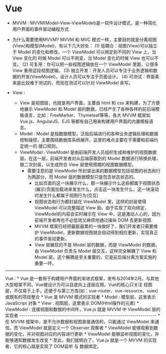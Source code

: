 # Vue

* MVVM :
      MVVM(Model-View-ViewModel)是一软件设计模式，是一种简化用户界面的事件驱动编程方式

* 为什么需要使用MVVM?
      MVVM 和 MVC 模式一样，主要目的就是分离视图(View)和模型(Model)，有以下几大好处：
      (1) 低耦合：视图(View)可以独立于 Model 的变化和修改，一个 ViewModel 可以绑定到不同的 View 上，当 View 变化的
          时候 Model 可以不用变，当 Model 变化的时候 View 也可以不变。
      (2) 可复用：你可以把一些视图逻辑放在一个 ViewModel 里面，让很多 View 重用这段视图逻辑。
      (3) 独立开发：开发人员可以专注于业务逻辑和数据的开发(ViewModel)，设计人员可以专注于页面设计。
      (4) 可测试：界面素来是比较难于测试的，而现在测试可以针对 ViewModel 来写。

* View :
  * View 是视图层，也就是用户界面，主要由 html 和 css 来构建，为了方便地展示 ViewModel 和 Model 层的数据，已经产生了各种各样的前后端模板语言，比如：FreeMarker、Thymeleaf等等，各大 MVVM 框架如 Vue.js、AngularJS、EJS 等都有自己用来构建用户界面的内置模板语言。
  * Model :
    Model 是指数据模型，泛指后端进行的各种业务逻辑处理和数据控制操控，主要围绕数据库系统展开。这里的难点主要在于需要和前端约定统一的 接口规则。
  * ViewModel :
    ViewModel 是由前端开发人员组织生成和维护的视图数据层。在这一层，前端开发者对从后端获取到的 Model 数据进行转换处理， 做二次封装，以生成符合 View 层使用预期的视图数据模型。
    * 需要注意的是 ViewModel 所封装出来的数据模型包括视图的状态和行为两部分，而 Model 层的数据模型只是包含状态状态的。
      * 比如页面的这一块展示什么，那一块展示什么这些都属于视图状态(展示)页面加载进来发生什么，点击这一块发生什么，这一块滚动时发生什么都属于视图行为(交互)
      * 视图状态和行为都封装在 ViewModel 里。这样的封装使得 ViewModel 可以完整描述 View 层。由于实现了双向绑定，ViewModel的内容会实时展示在 View 中，这是激动人心的，因为前端开发者再也不必低效又麻烦地通过操纵 DOM 去更新视图.
      * MVVM 框架已经把最脏最累的一块做好了，我们开发者只需要维护 ViewModel，更新数据视图就会自动得到相应更新，实现真正的事件驱动更新。
      * View 层展现的不是 Model 层的数据，而是 ViewModel 的数据，由 ViewModel 负责与 Model 层交互，这样完全解耦了 View 和Model 层，这个解耦是至关重要的，它是前后端分离方案实施的重要一环。

---

Vue :
    * Vue 是一套用于构建用户界面的渐进式框架，发布与2014年2月。与其他大型框架不同，Vue被设计为可以自底向上逐层应用。Vue的核心只关注
        视图层，不仅易于上手，还便于与第三方库(如：vue-router、vue-resource、vuex)或既有的项目整合
        * Vue 是 MVVM 模式的实现者
        * Model : 模型层，这里表示 JavaScript 对象
        * View : 视图层，这里表示 DOM(Html操作的元素)
        * ViewModel : 连接视图和数据的中间件，Vue.js 就是 MVVM 中 ViewModel 层的实现者
        ---------------------------------------------------------------------
        * 在 MVVM 框架中，是不允许数据和视图直接通信的，只能通过 ViewModel 来通信，而 ViewModel 就是定义一个 Observer 观察者
            * ViewModel 能够观察到数据的变化，并对视图对应的内容进行更新
            * ViewModel 能够监听视图的变化，并能够通知数据发生改变
        * 至此，我们就明白了，Vue.js 就是一个 MVVM 的实现者，它的核心就是实现了 DOM监听 与 数据绑定。